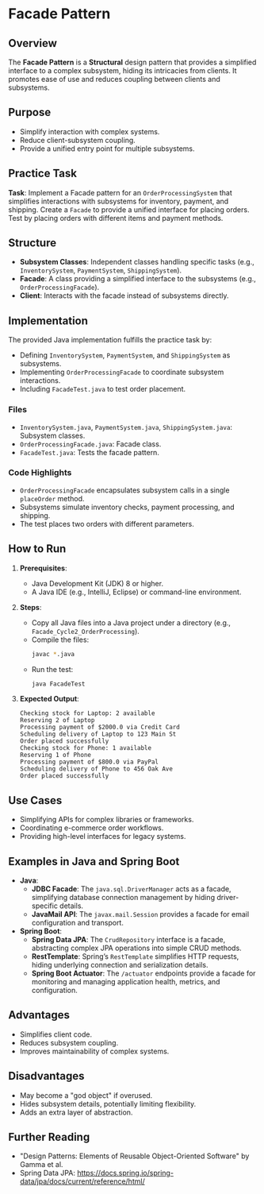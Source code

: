# Facade Pattern

## Overview
The **Facade Pattern** is a **Structural** design pattern that provides a simplified interface to a complex subsystem, hiding its intricacies from clients. It promotes ease of use and reduces coupling between clients and subsystems.

## Purpose
- Simplify interaction with complex systems.
- Reduce client-subsystem coupling.
- Provide a unified entry point for multiple subsystems.

## Practice Task
**Task**: Implement a Facade pattern for an `OrderProcessingSystem` that simplifies interactions with subsystems for inventory, payment, and shipping. Create a `Facade` to provide a unified interface for placing orders. Test by placing orders with different items and payment methods.

## Structure
- **Subsystem Classes**: Independent classes handling specific tasks (e.g., `InventorySystem`, `PaymentSystem`, `ShippingSystem`).
- **Facade**: A class providing a simplified interface to the subsystems (e.g., `OrderProcessingFacade`).
- **Client**: Interacts with the facade instead of subsystems directly.

## Implementation
The provided Java implementation fulfills the practice task by:
- Defining `InventorySystem`, `PaymentSystem`, and `ShippingSystem` as subsystems.
- Implementing `OrderProcessingFacade` to coordinate subsystem interactions.
- Including `FacadeTest.java` to test order placement.

### Files
- `InventorySystem.java`, `PaymentSystem.java`, `ShippingSystem.java`: Subsystem classes.
- `OrderProcessingFacade.java`: Facade class.
- `FacadeTest.java`: Tests the facade pattern.

### Code Highlights
- `OrderProcessingFacade` encapsulates subsystem calls in a single `placeOrder` method.
- Subsystems simulate inventory checks, payment processing, and shipping.
- The test places two orders with different parameters.

## How to Run
1. **Prerequisites**:
   - Java Development Kit (JDK) 8 or higher.
   - A Java IDE (e.g., IntelliJ, Eclipse) or command-line environment.

2. **Steps**:
   - Copy all Java files into a Java project under a directory (e.g., `Facade_Cycle2_OrderProcessing`).
   - Compile the files:
     ```bash
     javac *.java
     ```
   - Run the test:
     ```bash
     java FacadeTest
     ```

3. **Expected Output**:
   ```
   Checking stock for Laptop: 2 available
   Reserving 2 of Laptop
   Processing payment of $2000.0 via Credit Card
   Scheduling delivery of Laptop to 123 Main St
   Order placed successfully
   Checking stock for Phone: 1 available
   Reserving 1 of Phone
   Processing payment of $800.0 via PayPal
   Scheduling delivery of Phone to 456 Oak Ave
   Order placed successfully
   ```

## Use Cases
- Simplifying APIs for complex libraries or frameworks.
- Coordinating e-commerce order workflows.
- Providing high-level interfaces for legacy systems.

## Examples in Java and Spring Boot
- **Java**:
  - **JDBC Facade**: The `java.sql.DriverManager` acts as a facade, simplifying database connection management by hiding driver-specific details.
  - **JavaMail API**: The `javax.mail.Session` provides a facade for email configuration and transport.
- **Spring Boot**:
  - **Spring Data JPA**: The `CrudRepository` interface is a facade, abstracting complex JPA operations into simple CRUD methods.
  - **RestTemplate**: Spring’s `RestTemplate` simplifies HTTP requests, hiding underlying connection and serialization details.
  - **Spring Boot Actuator**: The `/actuator` endpoints provide a facade for monitoring and managing application health, metrics, and configuration.

## Advantages
- Simplifies client code.
- Reduces subsystem coupling.
- Improves maintainability of complex systems.

## Disadvantages
- May become a "god object" if overused.
- Hides subsystem details, potentially limiting flexibility.
- Adds an extra layer of abstraction.

## Further Reading
- "Design Patterns: Elements of Reusable Object-Oriented Software" by Gamma et al.
- Spring Data JPA: https://docs.spring.io/spring-data/jpa/docs/current/reference/html/